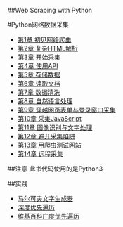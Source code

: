 ##Web Scraping with Python


#Python网络数据采集
- [第1章 初见网络爬虫](Chapter01/)
- [第2章 复杂HTML解析](Chapter02/)
- [第3章 开始采集](Chapter03/)
- [第4章 使用API](Chapter04/)
- [第5章 存储数据](Chapter05/)
- [第6章 读取文档](Chapter06/)
- [第7章 数据清洗](Chapter07/)
- [第8章 自然语言处理](Chapter08/)
- [第9章 穿越网页表单与登录窗口采集](Chapter09/)
- [第10章 采集JavaScript](Chapter10/)
- [第11章 图像识别与文字处理](Chapter11/)
- [第12章 避开采集陷阱](Chapter12/)
- [第13章 用爬虫测试网站](Chapter13/)
- [第14章 远程采集](Chapter14/)


##注意
此书代码使用的是Python3

##实践
- [马尔可夫文字生成器](Chapter08/MarkovGenerator.py)
- [深度优先遍历](Chapter08/6-degrees-demo.py)
- [维基百科广度优先遍历](Chapter08/6-degrees-find.py)
